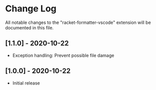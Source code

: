 # Change Log

All notable changes to the "racket-formatter-vscode" extension will be documented in this file.

## [1.1.0] - 2020-10-22

- Exception handling: Prevent possible file damage

## [1.0.0] - 2020-10-22

- Initial release
